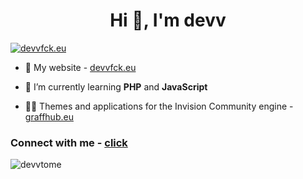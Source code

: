 <h1 align="center">Hi 👋, I'm devv</h1>
<a href="https://discord.gg/7yBhaHnZHB"><img src="https://i.imgur.com/z7aDLc4.png" alt="devvfck.eu"></a>

- 🚀 My website - <a href="https://devvfck.eu/">devvfck.eu</a>

- 🌱 I’m currently learning **PHP** and **JavaScript**

- 👨‍💻 Themes and applications for the Invision Community engine - <a href="https://forum.graffhub.eu/profile/2-devv/">graffhub.eu</a>

<h3 align="left">Connect with me - <a href="https://discord.gg/7yBhaHnZHB">click</a></h3>

<p align="left"> <img src="https://komarev.com/ghpvc/?username=devvtome&label=Profile%20views&color=0e75b6&style=flat" alt="devvtome" /> </p>
